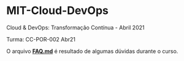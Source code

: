 # MIT-Cloud-DevOps

Cloud & DevOps: Transformação Contínua - Abril 2021

Turma: CC-POR-002 Abr21

O arquivo **[FAQ.md](FAQ.md)** é resultado de algumas dúvidas durante o curso.
